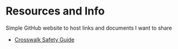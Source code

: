 # Resources and Info
Simple GitHub website to host links and documents I want to share

- [Crosswalk Safety Guide](https://callahanstewart.github.io/AFSPCrossWalkSafety)
